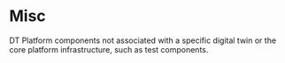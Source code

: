 # Misc

DT Platform components not associated with a specific digital twin or the core platform infrastructure, such as test components.
